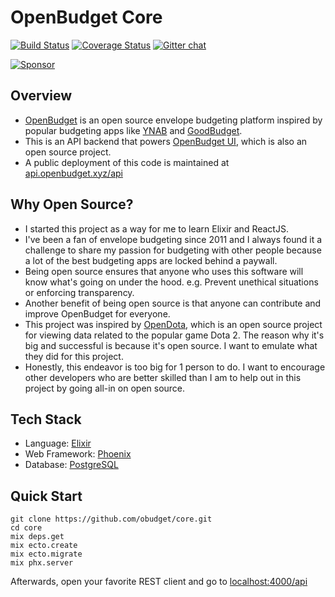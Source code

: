 # OpenBudget Core

[![Build Status](https://travis-ci.org/obudget/core.svg?branch=master)](https://travis-ci.org/obudget/core) [![Coverage Status](https://coveralls.io/repos/github/obudget/core/badge.svg?branch=master)](https://coveralls.io/github/obudget/core?branch=master) [![Gitter chat](https://badges.gitter.im/obudget.png)](https://gitter.im/obudget)

[![Sponsor](https://app.codesponsor.io/embed/FtXSUnEDZhz4wUWaXdYz3wdD/obudget/core.svg)](https://app.codesponsor.io/link/FtXSUnEDZhz4wUWaXdYz3wdD/obudget/core)

## Overview

* [OpenBudget](https://openbudget.xyz) is an open source envelope budgeting platform inspired by popular budgeting apps like [YNAB](https://youneedabudget.com) and [GoodBudget](https://goodbudget.com).
* This is an API backend that powers [OpenBudget UI](https://github.com/obudget/ui), which is also an open source project.
* A public deployment of this code is maintained at [api.openbudget.xyz/api](https://api.openbudget.xyz/api)

## Why Open Source?

* I started this project as a way for me to learn Elixir and ReactJS.
* I've been a fan of envelope budgeting since 2011 and I always found it a challenge to share my passion for budgeting with other people because a lot of the best budgeting apps are locked behind a paywall.
* Being open source ensures that anyone who uses this software will know what's going on under the hood. e.g. Prevent unethical situations or enforcing transparency.
* Another benefit of being open source is that anyone can contribute and improve OpenBudget for everyone.
* This project was inspired by [OpenDota](https://www.opendota.com), which is an open source project for viewing data related to the popular game Dota 2. The reason why it's big and successful is because it's open source. I want to emulate what they did for this project.
* Honestly, this endeavor is too big for 1 person to do. I want to encourage other developers who are better skilled than I am to help out in this project by going all-in on open source.

## Tech Stack

* Language: [Elixir](https://elixir-lang.org/)
* Web Framework: [Phoenix](http://phoenixframework.org/)
* Database: [PostgreSQL](https://www.postgresql.org/)

## Quick Start

```
git clone https://github.com/obudget/core.git
cd core
mix deps.get
mix ecto.create
mix ecto.migrate
mix phx.server
```

Afterwards, open your favorite REST client and go to [localhost:4000/api](http://localhost:4000/api)
